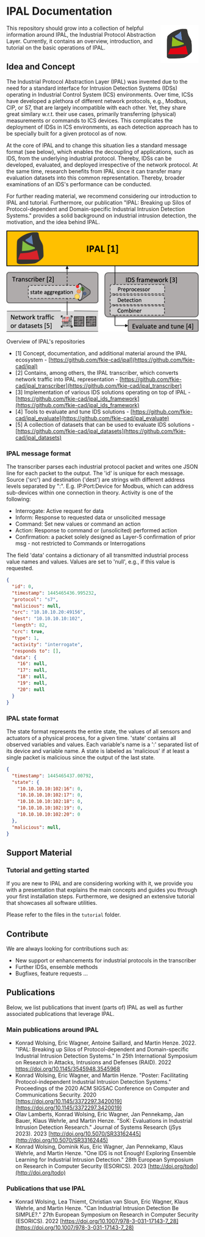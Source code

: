 # IPAL Documentation

<img src="./misc/Logo.png" alt="Logo" width="100" height="auto" align="right">

This repository should grow into a collection of helpful information around IPAL, the Industrial Protocol Abstraction Layer. Currently, it contains an overview, introduction, and tutorial on the basic operations of IPAL.

## Idea and Concept

The Industrial Protocol Abstraction Layer (IPAL) was invented due to the need for a standard interface for Intrusion Detection Systems (IDSs) operating in Industrial Control System (ICS) environments. Over time, ICSs have developed a plethora of different network protocols, e.g., Modbus, CIP, or S7, that are largely incompatible with each other. Yet, they share great similary w.r.t. their use cases, primarily transferring (physical) measurements or commands to ICS devices. This complicates the deployment of IDSs in ICS environments, as each detection approach has to be specially built for a given protocol as of now.

At the core of IPAL and to change this situation lies a standard message format (see below), which enables the decoupling of applications, such as IDS, from the underlying industrial protocol. Thereby, IDSs can be developed, evaluated, and deployed irrespective of the network protocol. At the same time, research benefits from IPAL since it can transfer many evaluation datasets into this common representation. Thereby, broader examinations of an IDS's performance can be conducted.

For further reading material, we recommend considering our introduction to IPAL and tutorial. Furthermore, our publication "IPAL: Breaking up Silos of Protocol-dependent and Domain-specific Industrial Intrusion Detection Systems." provides a solid background on industrial intrusion detection, the motivation, and the idea behind IPAL.

![Concept Figure](./misc/Concept.png)

Overview of IPAL's repositories

- [1] Concept, documentation, and additional material around the IPAL ecosystem - [https://github.com/fkie-cad/ipal](https://github.com/fkie-cad/ipal)
- [2] Contains, among others, the IPAL transcriber, which converts network traffic into IPAL representation - [https://github.com/fkie-cad/ipal_transcriber](https://github.com/fkie-cad/ipal_transcriber)
- [3] Implementation of various IDS solutions operating on top of IPAL - [https://github.com/fkie-cad/ipal_ids_framework](https://github.com/fkie-cad/ipal_ids_framework)
- [4] Tools to evaluate and tune IDS solutions - [https://github.com/fkie-cad/ipal_evaluate](https://github.com/fkie-cad/ipal_evaluate)
- [5] A collection of datasets that can be used to evaluate IDS solutions - [https://github.com/fkie-cad/ipal_datasets](https://github.com/fkie-cad/ipal_datasets)

### IPAL message format

The transcriber parses each industrial protocol packet and writes one JSON line for each packet to the output. The 'id' is unique for each message. Source ('src') and destination ('dest') are strings with different address levels separated by ":". E.g. IP:Port:Device for Modbus, which can address sub-devices within one connection in theory. Activity is one of the following:

- Interrogate: Active request for data
- Inform: Response to requested data or unsolicited message
- Command: Set new values or command an action
- Action: Response to command or (unsolicited) performed action
- Confirmation: a packet solely designed as Layer-5 confirmation of prior msg - not restricted to Commands or Interrogations

The field 'data' contains a dictionary of all transmitted industrial process value names and values. Values are set to 'null', e.g., if this value is requested.

```json
{
  "id": 0,
  "timestamp": 1445465436.995232,
  "protocol": "s7",
  "malicious": null,
  "src": "10.10.10.20:49156",
  "dest": "10.10.10.10:102",
  "length": 82,
  "crc": true,
  "type": 1,
  "activity": "interrogate",
  "responds to": [],
  "data": {
    "16": null,
    "17": null,
    "18": null,
    "19": null,
    "20": null
  }
}
```

### IPAL state format

The state format represents the entire state, the values of all sensors and actuators of a physical process, for a given time. 'state' contains all observed variables and values. Each variable's name is a ':' separated list of its device and variable name. A state is labeled as 'malicious' if at least a single packet is malicious since the output of the last state.

```json
{
  "timestamp": 1445465437.00792,
  "state": {
    "10.10.10.10:102:16": 0,
    "10.10.10.10:102:17": 0,
    "10.10.10.10:102:18": 0,
    "10.10.10.10:102:19": 0,
    "10.10.10.10:102:20": 0
  },
  "malicious": null,
}
```

## Support Material

### Tutorial and getting started

If you are new to IPAL and are considering working with it, we provide you with a presentation that explains the main concepts and guides you through your first installation steps. Furthermore, we designed an extensive tutorial that showcases all software utilities.

Please refer to the files in the `tutorial` folder.

## Contribute

We are always looking for contributions such as:

- New support or enhancements for industrial protocols in the transcriber
- Further IDSs, ensemble methods
- Bugfixes, feature requests ...

## Publications

Below, we list publications that invent (parts of) IPAL as well as further associated publications that leverage IPAL.

### Main publications around IPAL

- Konrad Wolsing, Eric Wagner, Antoine Saillard, and Martin Henze. 2022. "IPAL: Breaking up Silos of Protocol-dependent and Domain-specific Industrial Intrusion Detection Systems." In 25th International Symposium on Research in Attacks, Intrusions and Defenses (RAID). 2022 [https://doi.org/10.1145/3545948.3545968 ](https://doi.org/10.1145/3545948.3545968)
- Konrad Wolsing, Eric Wagner, and Martin Henze. "Poster: Facilitating Protocol-independent Industrial Intrusion Detection Systems." Proceedings of the 2020 ACM SIGSAC Conference on Computer and Communications Security. 2020 [https://doi.org/10.1145/3372297.3420019](https://doi.org/10.1145/3372297.3420019)
- Olav Lamberts, Konrad Wolsing, Eric Wagner, Jan Pennekamp, Jan Bauer, Klaus Wehrle, and Martin Henze. "SoK: Evaluations in Industrial Intrusion Detection Research." Journal of Systems Research (jSys 2023). 2023 [http://doi.org/10.5070/SR33162445](http://doi.org/10.5070/SR33162445)
- Konrad Wolsing, Dominik Kus, Eric Wagner, Jan Pennekamp, Klaus Wehrle, and Martin Henze. "One IDS is not Enough! Exploring Ensemble Learning for Industrial Intrusion Detection." 28th European Symposium on Research in Computer Security (ESORICS). 2023 [http://doi.org/todo](http://doi.org/todo)

### Publications that use IPAL

- Konrad Wolsing, Lea Thiemt, Christian van Sloun, Eric Wagner, Klaus Wehrle, and Martin Henze. "Can Industrial Intrusion Detection Be SIMPLE?." 27th European Symposium on Research in Computer Security (ESORICS). 2022 [https://doi.org/10.1007/978-3-031-17143-7_28](https://doi.org/10.1007/978-3-031-17143-7_28)
